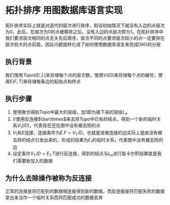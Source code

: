 # 拓扑排序 用图数据库语言实现

拓扑排序实际上就是对迭代的层次进行排序，假设初始情况下就没有入边的点层次为$0$，此后，在层次为$0$的点被移除之后，没有入边的点层次即为$1$。在拓扑排序中我们要求层次相同的点无关先后顺序，层次不同的点要求层次较小的点一定要排在层次较大的点前面，因此问题就转化成了如何使用数据库语言来完成DAG的分层

## 执行背景

我们使用$Topo(ID,L)$来存储每个点的层次数，使用$V(ID)$来存储每个点的编号，使用$E(F,T)$来存储每条边的起始点和终点

## 执行步骤

1. 使用聚合得到$Topo$中最大的层级，加$1$即为接下来的层级$L_n$
2. $V$使用反连接$\bar\ltimes$来去除$Topo$中已有的结点，得到一个新的临时关系$V_1(ID)$，代表现在还在图中没有被去除的点
3. $V_1$和$E$连接，连接条件为$E.F=V_1.ID$，也就是说被连接的边实际上是由没有被去除的结点引发出来的，形成的结果为$E_1$的临时关系，代表图中没有被去除的边
4. 设定条件$V_1.ID=E_1.T$进行反连接，得到的结点与$L_n$进行笛卡尔积结果就是我们需要新加入的数据

## 为什么去除操作被称为反连接

正常的连接是将匹配到的数据相连接得到新的数据，而反连接是将匹配失败的数据拿出来当作一个临时关系而将匹配成功的数据丢弃